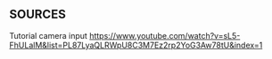 SOURCES
---------------------------------------------
Tutorial camera input
    https://www.youtube.com/watch?v=sL5-FhULalM&list=PL87LyaQLRWpU8C3M7Ez2rp2YoG3Aw78tU&index=1